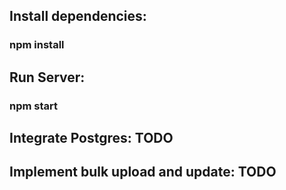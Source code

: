 ## Install dependencies:
### npm install

## Run Server:
### npm start

## Integrate Postgres: TODO
## Implement bulk upload and update:  TODO
